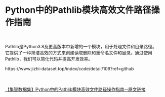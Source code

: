 <h1>Python中的Pathlib模块高效文件路径操作指南</h1><br /><p>Pathlib是Python3.8及更高版本中新增的一个模块，用于处理文件和目录路径。它提供了一种简洁高效的方式来创建读取删除和重命名文件和目录。通过使用Pathlib，我们可以简化代码并提高开发效率。</p><p>https://www.jizhi-dataset.top/index/code/detail/109?ref=github</p><br /><br /><a href="https://www.jizhi-dataset.top/index/code/detail/109?ref=github" target="_blank">【集智数据集】Python中的Pathlib模块高效文件路径操作指南--原文链接</a>